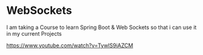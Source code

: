 # WebSockets

I am taking a Course to learn Spring Boot & Web Sockets so that i can use it in my current Projects

https://www.youtube.com/watch?v=TywlS9iAZCM
